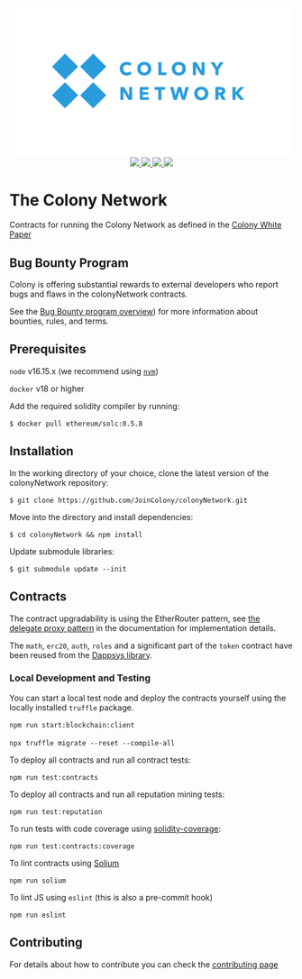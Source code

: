 <div align="center">
  <img src="https://raw.githubusercontent.com/JoinColony/brand/v1.0.0/logo_network.svg" width="600" />
</div>
<div align="center">
  <a href="https://circleci.com/gh/JoinColony/colonyNetwork">
    <img src="https://circleci.com/gh/JoinColony/colonyNetwork.svg?style=shield" />
  </a>
  <a href="https://greenkeeper.io/">
    <img src="https://badges.greenkeeper.io/JoinColony/colonyNetwork.svg" />
  </a>
  <a href="https://gitter.im/JoinColony/colonyNetwork">
    <img src="https://img.shields.io/gitter/room/TechnologyAdvice/Stardust.svg" />
  </a>
  <a href="https://build.colony.io/">
    <img src="https://img.shields.io/discourse/https/build.colony.io/status.svg" />
  </a>
</div>

# The Colony Network

Contracts for running the Colony Network as defined in the [Colony White Paper](https://colony.io/whitepaper.pdf)

## Bug Bounty Program
Colony is offering substantial rewards to external developers who report bugs and flaws in the colonyNetwork contracts.

See the [Bug Bounty program overview](https://docs.colony.io/colonynetwork/bug-bounty/)) for more information about bounties, rules, and terms.

## Prerequisites

`node` v16.15.x (we recommend using [`nvm`](https://github.com/nvm-sh/nvm))

`docker` v18 or higher

Add the required solidity compiler by running:
```
$ docker pull ethereum/solc:0.5.8
```

## Installation

In the working directory of your choice, clone the latest version of the colonyNetwork repository:

```
$ git clone https://github.com/JoinColony/colonyNetwork.git
```

Move into the directory and install dependencies:

```
$ cd colonyNetwork && npm install
```

Update submodule libraries:
```
$ git submodule update --init
```

## Contracts
The contract upgradability is using the EtherRouter pattern, see [the delegate proxy pattern](https://docs.colony.io/colonynetwork/docs-upgrade-design/) in the documentation for implementation details.

The `math`, `erc20`, `auth`, `roles` and a significant part of the `token` contract have been reused from the [Dappsys library](https://github.com/dapphub/dappsys-monolithic).

### Local Development and Testing

You can start a local test node and deploy the contracts yourself using the locally installed `truffle` package.

```
npm run start:blockchain:client

npx truffle migrate --reset --compile-all
```

To deploy all contracts and run all contract tests:
```
npm run test:contracts
```
To deploy all contracts and run all reputation mining tests:
```
npm run test:reputation
```
To run tests with code coverage using [solidity-coverage](https://github.com/sc-forks/solidity-coverage):
```
npm run test:contracts:coverage
```
To lint contracts using [Solium](https://github.com/duaraghav8/Solium)
```
npm run solium
```

To lint JS using `eslint` (this is also a pre-commit hook)
```
npm run eslint
```

## Contributing
For details about how to contribute you can check the [contributing page](CONTRIBUTING.md)
